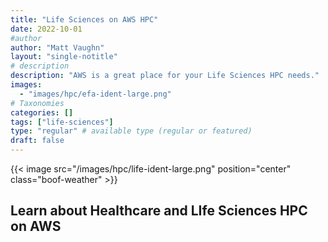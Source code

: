 ```yaml
---
title: "Life Sciences on AWS HPC"
date: 2022-10-01
#author
author: "Matt Vaughn"
layout: "single-notitle"
# description
description: "AWS is a great place for your Life Sciences HPC needs."
images:
  - "images/hpc/efa-ident-large.png"
# Taxonomies
categories: []
tags: ["life-sciences"]
type: "regular" # available type (regular or featured)
draft: false
---
```


<style>
.boof-weather 
  float:center !important;
  width:1110px;
  padding: 10px;
  }
</style>

{{< image src="/images/hpc/life-ident-large.png" position="center" class="boof-weather" >}}

## Learn about Healthcare and LIfe Sciences HPC on AWS

